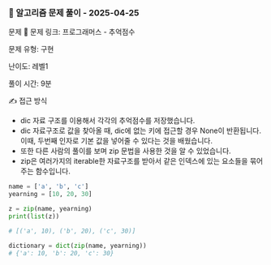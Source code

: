 ### 📝 알고리즘 문제 풀이 - 2025-04-25

문제 📖
문제 링크: 프로그래머스 - 추억점수

문제 유형: 구현

난이도: 레벨1

풀이 시간: 9분

✍ 접근 방식

- dic 자료 구조를 이용해서 각각의 추억점수를 저장했습니다.
- dic 자료구조로 값을 찾아올 때, dic에 없는 키에 접근할 경우 None이 반환됩니다. 이때, 두번째 인자로 기본 값을 넣어줄 수 있다는 것을 배웠습니다.
- 또한 다른 사람의 풀이를 보며 zip 문법을 사용한 것을 알 수 있었습니다.
- zip은 여러가지의 iterable한 자료구조를 받아서 같은 인덱스에 있는 요소들을 묶어주는 함수입니다.

```py
name = ['a', 'b', 'c']
yearning = [10, 20, 30]

z = zip(name, yearning)
print(list(z))

# [('a', 10), ('b', 20), ('c', 30)]
```

```py
dictionary = dict(zip(name, yearning))
# {'a': 10, 'b': 20, 'c': 30}
```

